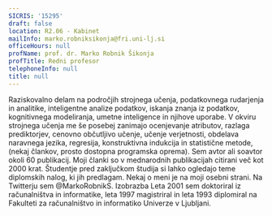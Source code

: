```yaml
---
SICRIS: '15295'
draft: false
location: R2.06 - Kabinet
mailInfo: marko.robniksikonja@fri.uni-lj.si
officeHours: null
profName: prof. dr. Marko Robnik Šikonja
profTitle: Redni profesor
telephoneInfo: null
title: null
---
```



Raziskovalno delam na področjih strojnega učenja, podatkovnega rudarjenja in analitike, inteligentne analize podatkov, iskanja znanja iz podatkov, kognitivnega modeliranja, umetne inteligence in njihove uporabe. V okviru strojnega učenja me še posebej zanimajo ocenjevanje atributov, razlaga prediktorjev, cenovno občutljivo učenje, učenje verjetnosti, obdelava naravnega jezika, regresija, konstruktivna indukcija in statistične metode,(nekaj člankov, prosto dostopna programska oprema). Sem avtor ali soavtor okoli 60 publikacij. Moji članki so v mednarodnih publikacijah citirani več kot 2000 krat.
Študentje pred zaključkom študija si lahko ogledajo teme diplomskih nalog, ki jih predlagam.
Nekaj o meni je na moji osebni strani. Na Twitterju sem @MarkoRobnikS.
Izobrazba
Leta 2001 sem doktoriral iz računalništva in informatike, leta 1997 magistriral in leta 1993 diplomiral na Fakulteti za računalništvo in informatiko Univerze v Ljubljani.